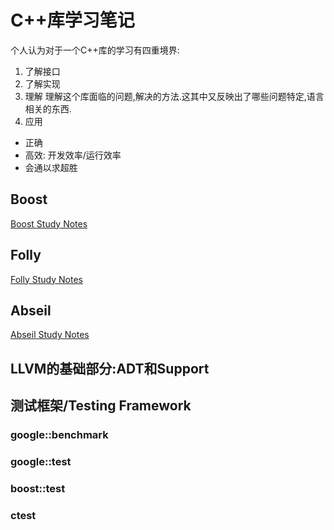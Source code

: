 # C++库学习笔记

个人认为对于一个C++库的学习有四重境界:

1. 了解接口
2. 了解实现
3. 理解
  理解这个库面临的问题,解决的方法.这其中又反映出了哪些问题特定,语言相关的东西.
4. 应用
  * 正确
  * 高效: 开发效率/运行效率
  * 会通以求超胜

## Boost
[Boost Study Notes](boost.html)

## Folly
[Folly Study Notes](folly.html)

## Abseil
[Abseil Study Notes](abseil.html)

## LLVM的基础部分:ADT和Support

## 测试框架/Testing Framework

### google::benchmark
### google::test
### boost::test
### ctest
